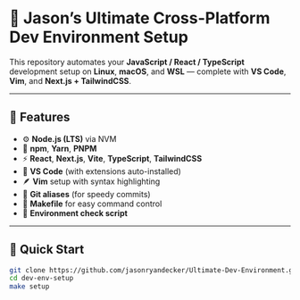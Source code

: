 # 🚀 Jason’s Ultimate Cross-Platform Dev Environment Setup

This repository automates your **JavaScript / React / TypeScript** development setup on **Linux**, **macOS**, and **WSL** — complete with **VS Code**, **Vim**, and **Next.js + TailwindCSS**.

---

## 🧩 Features

- ⚙️ **Node.js (LTS)** via NVM  
- 💾 **npm**, **Yarn**, **PNPM**  
- ⚡ **React**, **Next.js**, **Vite**, **TypeScript**, **TailwindCSS**  
- 🧰 **VS Code** (with extensions auto-installed)  
- 🪶 **Vim** setup with syntax highlighting  
- 🧠 **Git aliases** (for speedy commits)  
- 🧾 **Makefile** for easy command control  
- 🧪 **Environment check script**

---

## 🧠 Quick Start

```bash
git clone https://github.com/jasonryandecker/Ultimate-Dev-Environment.git
cd dev-env-setup
make setup
